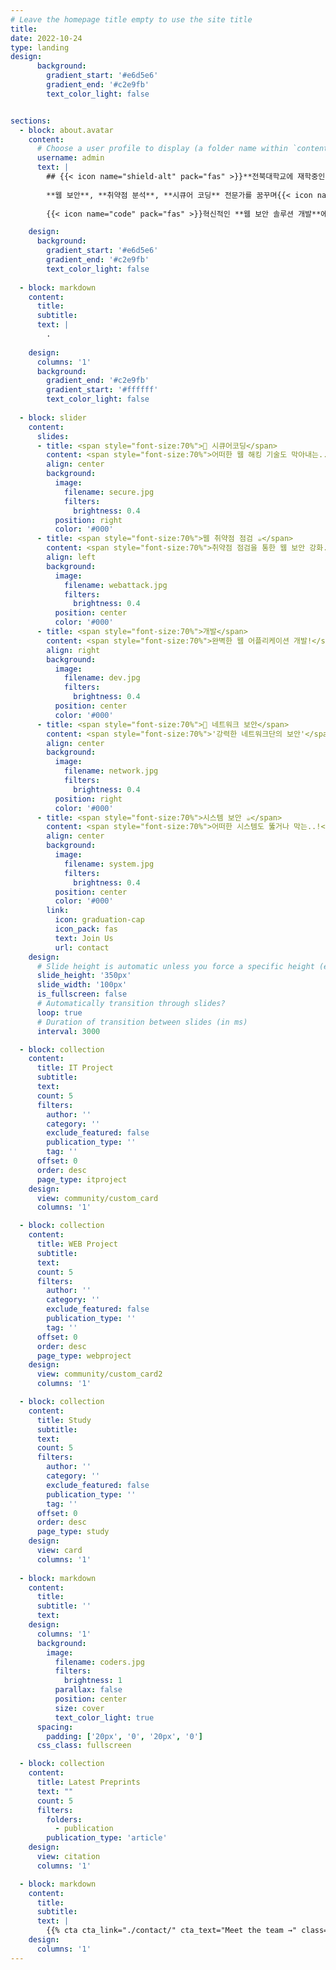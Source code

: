 ```yaml
---
# Leave the homepage title empty to use the site title
title:
date: 2022-10-24
type: landing
design:
      background:
        gradient_start: '#e6d5e6'
        gradient_end: '#c2e9fb'
        text_color_light: false


sections:
  - block: about.avatar
    content:
      # Choose a user profile to display (a folder name within `content/authors/`)
      username: admin
      text: |
        ## {{< icon name="shield-alt" pack="fas" >}}**전북대학교에 재학중인 IT정보공학과 이진규입니다!**
        
        **웹 보안**, **취약점 분석**, **시큐어 코딩** 전문가를 꿈꾸며{{< icon name="search" pack="fas" >}}
        
        {{< icon name="code" pack="fas" >}}혁신적인 **웹 보안 솔루션 개발**에 열정을 쏟고 있습니다{{< icon name="lock" pack="fas" >}} 

    design:
      background:
        gradient_start: '#e6d5e6'
        gradient_end: '#c2e9fb'
        text_color_light: false
  
  - block: markdown
    content:
      title:
      subtitle:
      text: |
        .
        
    design:
      columns: '1'
      background:
        gradient_end: '#c2e9fb'
        gradient_start: '#ffffff'
        text_color_light: false
  
  - block: slider
    content:
      slides:
      - title: <span style="font-size:70%">👋 시큐어코딩</span>
        content: <span style="font-size:70%">어떠한 웹 해킹 기술도 막아내는...</span>
        align: center
        background:
          image:
            filename: secure.jpg
            filters:
              brightness: 0.4
          position: right
          color: '#000'
      - title: <span style="font-size:70%">웹 취약점 점검 ☕️</span>
        content: <span style="font-size:70%">취약점 점검을 통한 웹 보안 강화....</span>
        align: left
        background:
          image:
            filename: webattack.jpg
            filters:
              brightness: 0.4
          position: center
          color: '#000'
      - title: <span style="font-size:70%">개발</span>
        content: <span style="font-size:70%">완벽한 웹 어플리케이션 개발!</span>
        align: right
        background:
          image:
            filename: dev.jpg
            filters:
              brightness: 0.4
          position: center
          color: '#000'
      - title: <span style="font-size:70%">👋 네트워크 보안</span>
        content: <span style="font-size:70%">'강력한 네트워크단의 보안'</span>
        align: center
        background:
          image:
            filename: network.jpg
            filters:
              brightness: 0.4
          position: right
          color: '#000'
      - title: <span style="font-size:70%">시스템 보안 ☕️</span>
        content: <span style="font-size:70%">어떠한 시스템도 뚫거나 막는..!</span>
        align: center
        background:
          image:
            filename: system.jpg
            filters:
              brightness: 0.4
          position: center
          color: '#000'
        link:
          icon: graduation-cap
          icon_pack: fas
          text: Join Us
          url: contact
    design:
      # Slide height is automatic unless you force a specific height (e.g. '400px')
      slide_height: '350px'
      slide_width: '100px'
      is_fullscreen: false
      # Automatically transition through slides?
      loop: true
      # Duration of transition between slides (in ms)
      interval: 3000

  - block: collection
    content:
      title: IT Project
      subtitle: 
      text:
      count: 5
      filters:
        author: ''
        category: ''
        exclude_featured: false
        publication_type: ''
        tag: ''
      offset: 0
      order: desc
      page_type: itproject
    design:
      view: community/custom_card
      columns: '1'

  - block: collection
    content:
      title: WEB Project
      subtitle:
      text:
      count: 5
      filters:
        author: ''
        category: ''
        exclude_featured: false
        publication_type: ''
        tag: ''
      offset: 0 
      order: desc
      page_type: webproject
    design:
      view: community/custom_card2
      columns: '1'

  - block: collection
    content:
      title: Study
      subtitle:
      text:
      count: 5
      filters:
        author: ''
        category: ''
        exclude_featured: false
        publication_type: ''
        tag: ''
      offset: 0 
      order: desc
      page_type: study
    design:
      view: card
      columns: '1'
  
  - block: markdown
    content:
      title:
      subtitle: ''
      text:
    design:
      columns: '1'
      background:
        image: 
          filename: coders.jpg
          filters:
            brightness: 1
          parallax: false
          position: center
          size: cover
          text_color_light: true
      spacing:
        padding: ['20px', '0', '20px', '0']
      css_class: fullscreen

  - block: collection
    content:
      title: Latest Preprints
      text: ""
      count: 5
      filters:
        folders:
          - publication
        publication_type: 'article'
    design:
      view: citation
      columns: '1'

  - block: markdown
    content:
      title:
      subtitle:
      text: |
        {{% cta cta_link="./contact/" cta_text="Meet the team →" class="button-style" %}}
    design:
      columns: '1'
---
```

